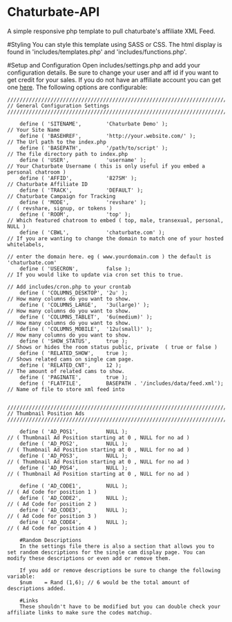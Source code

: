 # Chaturbate-API
A simple responsive php template to pull chaturbate's affiliate XML Feed.

#Styling
You can style this template using SASS or CSS. The html display is found in 'includes/templates.php' and 'includes/functions.php'.

#Setup and Configuration
Open includes/settings.php and add your configuration details. Be sure to change your user and aff id if you want to get credit for your sales. If you do not have an affiliate account you can get one <a href="http://chaturbate.com/affiliates/in/3Mc9/827SM/?track=GH">here</a>. The following options are configurable:

	/////////////////////////////////////////////////////////////////////////////////////////////////////////////////////////////////
	// General Configuration Settings
	/////////////////////////////////////////////////////////////////////////////////////////////////////////////////////////////////

		define ( 'SITENAME',		'Chaturbate Demo' );						// Your Site Name
		define ( 'BASEHREF',		'http://your.website.com/' );				// The Url path to the index.php
		define ( 'BASEPATH',		'/path/to/script' );						// The file directory path to index.php
		define ( 'USER',			'username' );								// Your Chaturbate Username ( this is only useful if you embed a personal chatroom )
		define ( 'AFFID',			'827SM' );									// Chaturbate Affiliate ID
		define ( 'TRACK',			'DEFAULT' );									// Chaturbate Campaign for Tracking
		define ( 'MODE',			'revshare' );								// ( revshare, signup, or tokens )
		define ( 'ROOM',			'top' );									// Which featured chatroom to embed ( top, male, transexual, personal, NULL )
		define ( 'CBWL',			'chaturbate.com' );							// If you are wanting to change the domain to match one of your hosted whitelabels,
																				// enter the domain here. eg ( www.yourdomain.com ) the default is 'chaturbate.com'
		define ( 'USECRON',			false );									// If you would like to update via cron set this to true.
																				// Add includes/cron.php to your crontab 
		define ( 'COLUMNS_DESKTOP',	'2u' );										// How many columns do you want to show.
		define ( 'COLUMNS_LARGE',	'3u(large)' );								// How many columns do you want to show.
		define ( 'COLUMNS_TABLET',	'6u(medium)' );								// How many columns do you want to show.	
		define ( 'COLUMNS_MOBILE',	'12u(small)' );								// How many columns do you want to show.													
		define ( 'SHOW_STATUS', 	true );										// Shows or hides the room status public, private  ( true or false )	
		define ( 'RELATED_SHOW',	true );										// Shows related cams on single cam page.
		define ( 'RELATED_CNT', 	12 );										// The amount of related cams to show.
		define ( 'PAGINATE',		true );										
		define ( 'FLATFILE',		BASEPATH . '/includes/data/feed.xml');		// Name of file to store xml feed into
		
			/////////////////////////////////////////////////////////////////////////////////////////////////////////////////////////////////
	// Thumbnail Position Ads
	/////////////////////////////////////////////////////////////////////////////////////////////////////////////////////////////////	
	
		define ( 'AD_POS1',			NULL );										// ( Thumbnail Ad Position starting at 0 , NULL for no ad )
		define ( 'AD_POS2',			NULL );										// ( Thumbnail Ad Position starting at 0 , NULL for no ad )
		define ( 'AD_POS3',			NULL );										// ( Thumbnail Ad Position starting at 0 , NULL for no ad )
		define ( 'AD_POS4',			NULL );										// ( Thumbnail Ad Position starting at 0 , NULL for no ad )
		
		define ( 'AD_CODE1',		NULL );										// ( Ad Code for position 1 )
		define ( 'AD_CODE2',		NULL );										// ( Ad Code for position 2 )
		define ( 'AD_CODE3',		NULL );										// ( Ad Code for position 3 )
		define ( 'AD_CODE4',		NULL );										// ( Ad Code for position 4 )
		
		#Random Descriptions
		In the settings file there is also a section that allows you to set random descriptions for the single cam display page. You can modify these descriptions or even add or remove them.
		
		If you add or remove descriptions be sure to change the following variable:
		$num 	= Rand (1,6); // 6 would be the total amount of descriptions added.
		
		#Links
		These shouldn't have to be modified but you can double check your affiliate links to make sure the codes matchup.
